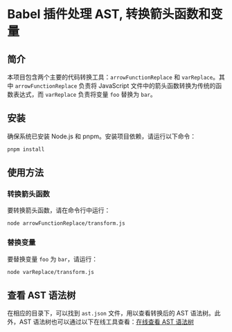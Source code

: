 # Babel 插件处理 AST, 转换箭头函数和变量

## 简介

本项目包含两个主要的代码转换工具：`arrowFunctionReplace` 和 `varReplace`。其中 `arrowFunctionReplace` 负责将 JavaScript 文件中的箭头函数转换为传统的函数表达式，而 `varReplace` 负责将变量 `foo` 替换为 `bar`。

## 安装

确保系统已安装 Node.js 和 pnpm。安装项目依赖，请运行以下命令：

```sh
pnpm install
```

## 使用方法

### 转换箭头函数

要转换箭头函数，请在命令行中运行：

```bash
node arrowFunctionReplace/transform.js
```

### 替换变量

要替换变量 `foo` 为 `bar`，请运行：

```bash
node varReplace/transform.js
```

## 查看 AST 语法树

在相应的目录下，可以找到 `ast.json` 文件，用以查看转换后的 AST 语法树。此外，AST 语法树也可以通过以下在线工具查看：[在线查看 AST 语法树](https://astexplorer.net/)
